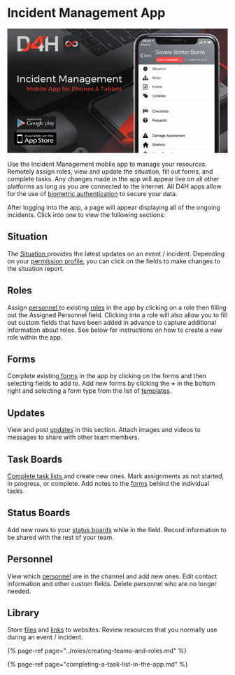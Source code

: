 # Incident Management App

![](../../.gitbook/assets/incident-management-mobile-app.png)

Use the Incident Management mobile app to manage your resources.  Remotely assign roles, view and update the situation, fill out forms, and complete tasks. Any changes made in the app will appear live on all other platforms as long as you are connected to the internet. All D4H apps allow for the use of [biometric authentication](../../shared-services/biometric-authentication.md) to secure your data.

After logging into the app, a page will appear displaying all of the ongoing incidents. Click into one to view the following sections:

## Situation

The [Situation ](../situation/)provides the latest updates on an event / incident. Depending on your [permission profile](../../user-access/permissions.md), you can click on the fields to make changes to the situation report. 

## Roles

Assign [personnel ](../personnel/)to existing [roles](../roles/) in the app by clicking on a role then filling out the Assigned Personnel field. Clicking into a role will also allow you to fill out custom fields that have been added in advance to capture additional information about roles. See below for instructions on how to create a new role within the app. 

## Forms

Complete existing[ forms](../forms/) in the app by clicking on the forms and then selecting fields to add to. Add new forms by clicking the **+** in the bottom right and selecting a form type from the list of [templates](../admin-area/templates/).

## Updates

View and post [updates](../updates/) in this section. Attach images and videos to messages to share with other team members. 

## Task Boards

[Complete task lists ](completing-a-task-list-in-the-app.md)and create new ones. Mark assignments as not started, in progress, or complete. Add notes to the [forms](../forms/) behind the individual tasks. 

## Status Boards

Add new rows to your [status boards](../status-boards/) while in the field. Record information to be shared with the rest of your team. 

## Personnel

View which [personnel](../personnel/) are in the channel and add new ones. Edit contact information and other custom fields. Delete personnel who are no longer needed. 

## **Library**

Store [files](../library/adding-a-new-file.md) and [links](../library/adding-a-new-link.md) to websites. Review resources that you normally use during an event / incident.



{% page-ref page="../roles/creating-teams-and-roles.md" %}

{% page-ref page="completing-a-task-list-in-the-app.md" %}







  


